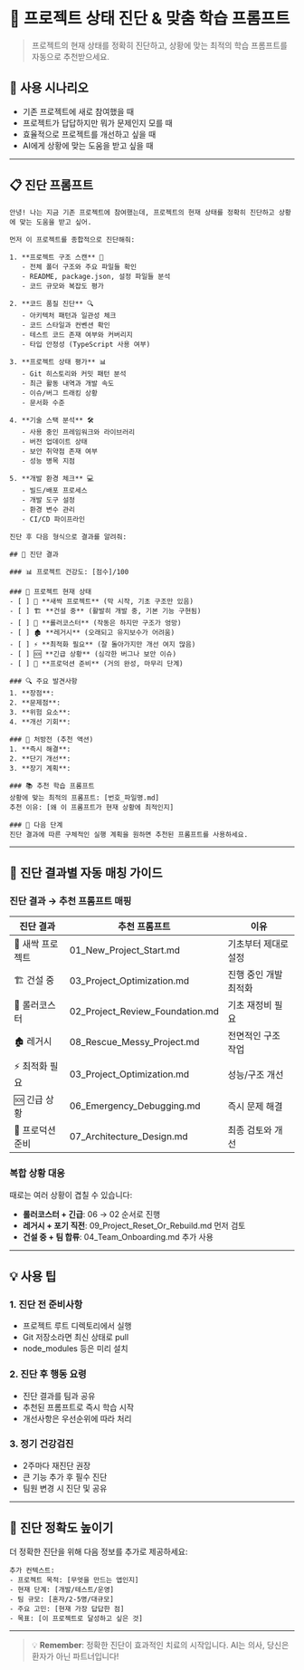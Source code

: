 # 🏥 프로젝트 상태 진단 & 맞춤 학습 프롬프트

> 프로젝트의 현재 상태를 정확히 진단하고, 상황에 맞는 최적의 학습 프롬프트를 자동으로 추천받으세요.

## 🎯 사용 시나리오

- 기존 프로젝트에 새로 참여했을 때
- 프로젝트가 답답하지만 뭐가 문제인지 모를 때
- 효율적으로 프로젝트를 개선하고 싶을 때
- AI에게 상황에 맞는 도움을 받고 싶을 때

---

## 📋 진단 프롬프트

```
안녕! 나는 지금 기존 프로젝트에 참여했는데, 프로젝트의 현재 상태를 정확히 진단하고 상황에 맞는 도움을 받고 싶어.

먼저 이 프로젝트를 종합적으로 진단해줘:

1. **프로젝트 구조 스캔** 📁
   - 전체 폴더 구조와 주요 파일들 확인
   - README, package.json, 설정 파일들 분석
   - 코드 규모와 복잡도 평가

2. **코드 품질 진단** 🔍
   - 아키텍처 패턴과 일관성 체크
   - 코드 스타일과 컨벤션 확인
   - 테스트 코드 존재 여부와 커버리지
   - 타입 안정성 (TypeScript 사용 여부)

3. **프로젝트 상태 평가** 📊
   - Git 히스토리와 커밋 패턴 분석
   - 최근 활동 내역과 개발 속도
   - 이슈/버그 트래킹 상황
   - 문서화 수준

4. **기술 스택 분석** 🛠️
   - 사용 중인 프레임워크와 라이브러리
   - 버전 업데이트 상태
   - 보안 취약점 존재 여부
   - 성능 병목 지점

5. **개발 환경 체크** 💻
   - 빌드/배포 프로세스
   - 개발 도구 설정
   - 환경 변수 관리
   - CI/CD 파이프라인

진단 후 다음 형식으로 결과를 알려줘:

## 🏥 진단 결과

### 📊 프로젝트 건강도: [점수]/100

### 🎯 프로젝트 현재 상태
- [ ] 🌱 **새싹 프로젝트** (막 시작, 기초 구조만 있음)
- [ ] 🏗️ **건설 중** (활발히 개발 중, 기본 기능 구현됨)
- [ ] 🎢 **롤러코스터** (작동은 하지만 구조가 엉망)
- [ ] 🏚️ **레거시** (오래되고 유지보수가 어려움)
- [ ] ⚡ **최적화 필요** (잘 돌아가지만 개선 여지 많음)
- [ ] 🆘 **긴급 상황** (심각한 버그나 보안 이슈)
- [ ] 🎯 **프로덕션 준비** (거의 완성, 마무리 단계)

### 🔍 주요 발견사항
1. **장점**:
2. **문제점**:
3. **위험 요소**:
4. **개선 기회**:

### 💊 처방전 (추천 액션)
1. **즉시 해결**:
2. **단기 개선**:
3. **장기 계획**:

### 📚 추천 학습 프롬프트
상황에 맞는 최적의 프롬프트: [번호_파일명.md]
추천 이유: [왜 이 프롬프트가 현재 상황에 최적인지]

### 🚀 다음 단계
진단 결과에 따른 구체적인 실행 계획을 원하면 추천된 프롬프트를 사용하세요.
```

---

## 🤖 진단 결과별 자동 매칭 가이드

### 진단 결과 → 추천 프롬프트 매핑

| 진단 결과        | 추천 프롬프트                   | 이유                  |
| ---------------- | ------------------------------- | --------------------- |
| 🌱 새싹 프로젝트 | 01_New_Project_Start.md         | 기초부터 제대로 설정  |
| 🏗️ 건설 중       | 03_Project_Optimization.md      | 진행 중인 개발 최적화 |
| 🎢 롤러코스터    | 02_Project_Review_Foundation.md | 기초 재정비 필요      |
| 🏚️ 레거시        | 08_Rescue_Messy_Project.md      | 전면적인 구조 작업    |
| ⚡ 최적화 필요   | 03_Project_Optimization.md      | 성능/구조 개선        |
| 🆘 긴급 상황     | 06_Emergency_Debugging.md       | 즉시 문제 해결        |
| 🎯 프로덕션 준비 | 07_Architecture_Design.md       | 최종 검토와 개선      |

### 복합 상황 대응

때로는 여러 상황이 겹칠 수 있습니다:

- **롤러코스터 + 긴급**: 06 → 02 순서로 진행
- **레거시 + 포기 직전**: 09_Project_Reset_Or_Rebuild.md 먼저 검토
- **건설 중 + 팀 합류**: 04_Team_Onboarding.md 추가 사용

---

## 💡 사용 팁

### 1. 진단 전 준비사항

- 프로젝트 루트 디렉토리에서 실행
- Git 저장소라면 최신 상태로 pull
- node_modules 등은 미리 설치

### 2. 진단 후 행동 요령

- 진단 결과를 팀과 공유
- 추천된 프롬프트로 즉시 학습 시작
- 개선사항은 우선순위에 따라 처리

### 3. 정기 건강검진

- 2주마다 재진단 권장
- 큰 기능 추가 후 필수 진단
- 팀원 변경 시 진단 및 공유

---

## 🎯 진단 정확도 높이기

더 정확한 진단을 위해 다음 정보를 추가로 제공하세요:

```
추가 컨텍스트:
- 프로젝트 목적: [무엇을 만드는 앱인지]
- 현재 단계: [개발/테스트/운영]
- 팀 규모: [혼자/2-5명/대규모]
- 주요 고민: [현재 가장 답답한 점]
- 목표: [이 프로젝트로 달성하고 싶은 것]
```

---

> 💡 **Remember**: 정확한 진단이 효과적인 치료의 시작입니다. AI는 의사, 당신은 환자가 아닌 파트너입니다!
